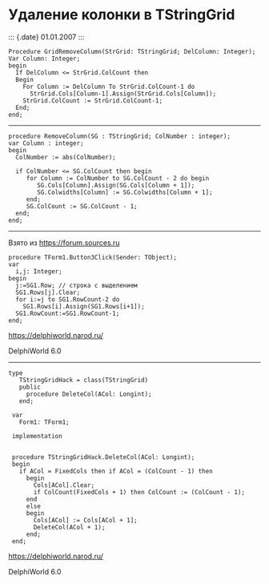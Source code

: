 Удаление колонки в TStringGrid
==============================

::: {.date}
01.01.2007
:::

    Procedure GridRemoveColumn(StrGrid: TStringGrid; DelColumn: Integer); 
    Var Column: Integer; 
    begin 
      If DelColumn <= StrGrid.ColCount then 
      Begin 
        For Column := DelColumn To StrGrid.ColCount-1 do 
          StrGrid.Cols[Column-1].Assign(StrGrid.Cols[Column]); 
        StrGrid.ColCount := StrGrid.ColCount-1; 
      End; 
    end; 

------------------------------------------------------------------------

    procedure RemoveColumn(SG : TStringGrid; ColNumber : integer); 
    var Column : integer; 
    begin 
      ColNumber := abs(ColNumber); 
     
      if ColNumber <= SG.ColCount then begin 
         for Column := ColNumber to SG.ColCount - 2 do begin 
            SG.Cols[Column].Assign(SG.Cols[Column + 1]); 
            SG.Colwidths[Column] := SG.Colwidths[Column + 1]; 
         end; 
         SG.ColCount := SG.ColCount - 1; 
      end; 
    end; 

------------------------------------------------------------------------

Взято из <https://forum.sources.ru>

    procedure TForm1.Button3Click(Sender: TObject);
    var
      i,j: Integer;
    begin
      j:=SG1.Row; // строка с выделением
      SG1.Rows[j].Clear;
      for i:=j to SG1.RowCount-2 do
        SG1.Rows[i].Assign(SG1.Rows[i+1]);
      SG1.RowCount:=SG1.RowCount-1;
    end;
     

<https://delphiworld.narod.ru/>

DelphiWorld 6.0

------------------------------------------------------------------------

    type
       TStringGridHack = class(TStringGrid)
       public
         procedure DeleteCol(ACol: Longint);
       end;
     
     var
       Form1: TForm1;
     
     implementation
     
     
     procedure TStringGridHack.DeleteCol(ACol: Longint);
     begin
       if ACol = FixedCols then if ACol = (ColCount - 1) then
         begin
           Cols[ACol].Clear;
           if ColCount(FixedCols + 1) then ColCount := (ColCount - 1);
         end
         else
         begin
           Cols[ACol] := Cols[ACol + 1];
           DeleteCol(ACol + 1);
         end;
     end;
     

<https://delphiworld.narod.ru/>

DelphiWorld 6.0
